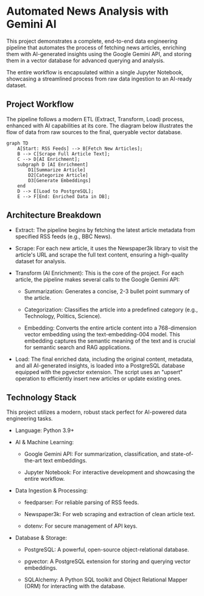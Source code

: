 # Automated News Analysis with Gemini AI
This project demonstrates a complete, end-to-end data engineering pipeline that automates the process of fetching news articles, enriching them with AI-generated insights using the Google Gemini API, and storing them in a vector database for advanced querying and analysis.

The entire workflow is encapsulated within a single Jupyter Notebook, showcasing a streamlined process from raw data ingestion to an AI-ready dataset.

## Project Workflow
The pipeline follows a modern ETL (Extract, Transform, Load) process, enhanced with AI capabilities at its core. The diagram below illustrates the flow of data from raw sources to the final, queryable vector database.

```text
graph TD
    A[Start: RSS Feeds] --> B[Fetch New Articles];
    B --> C[Scrape Full Article Text];
    C --> D[AI Enrichment];
    subgraph D [AI Enrichment]
        D1[Summarize Article]
        D2[Categorize Article]
        D3[Generate Embeddings]
    end
    D --> E[Load to PostgreSQL];
    E --> F[End: Enriched Data in DB];
```

## Architecture Breakdown
- Extract: The pipeline begins by fetching the latest article metadata from specified RSS feeds (e.g., BBC News).

- Scrape: For each new article, it uses the Newspaper3k library to visit the article's URL and scrape the full text content, ensuring a high-quality dataset for analysis.

- Transform (AI Enrichment): This is the core of the project. For each article, the pipeline makes several calls to the Google Gemini API:

  - Summarization: Generates a concise, 2-3 bullet point summary of the article.

  - Categorization: Classifies the article into a predefined category (e.g., Technology, Politics, Science).

  - Embedding: Converts the entire article content into a 768-dimension vector embedding using the text-embedding-004 model. This embedding captures the semantic meaning of the text and is crucial for semantic search and RAG applications.

- Load: The final enriched data, including the original content, metadata, and all AI-generated insights, is loaded into a PostgreSQL database equipped with the pgvector extension. The script uses an "upsert" operation to efficiently insert new articles or update existing ones.

## Technology Stack
This project utilizes a modern, robust stack perfect for AI-powered data engineering tasks.

- Language: Python 3.9+

- AI & Machine Learning:

  - Google Gemini API: For summarization, classification, and state-of-the-art text embeddings.

  - Jupyter Notebook: For interactive development and showcasing the entire workflow.

- Data Ingestion & Processing:

  - feedparser: For reliable parsing of RSS feeds.

  - Newspaper3k: For web scraping and extraction of clean article text.

  - dotenv: For secure management of API keys.

- Database & Storage:

  - PostgreSQL: A powerful, open-source object-relational database.

  - pgvector: A PostgreSQL extension for storing and querying vector embeddings.

  - SQLAlchemy: A Python SQL toolkit and Object Relational Mapper (ORM) for interacting with the database.
